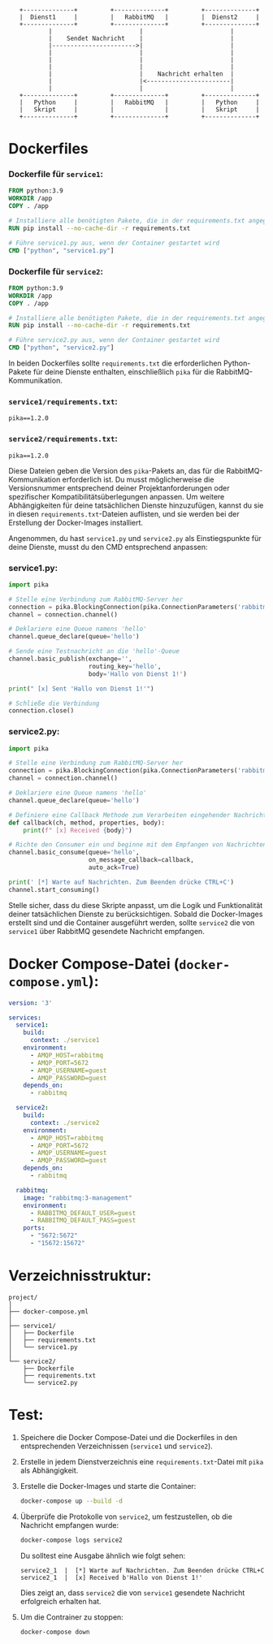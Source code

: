 ```
   +--------------+         +--------------+         +--------------+
   |  Dienst1     |         |   RabbitMQ   |         |  Dienst2     |
   +--------------+         +--------------+         +--------------+
           |                        |                        |
           |    Sendet Nachricht    |                        |
           |----------------------->|                        |
           |                        |                        |
           |                        |                        |
           |                        |                        |
           |                        |    Nachricht erhalten  |
           |                        |<-----------------------|
           |                        |                        |
   +--------------+         +--------------+         +--------------+
   |   Python     |         |   RabbitMQ   |         |   Python     |
   |   Skript     |         |              |         |   Skript     |
   +--------------+         +--------------+         +--------------+

```
# Dockerfiles

### Dockerfile für `service1`:

```Dockerfile
FROM python:3.9
WORKDIR /app
COPY . /app

# Installiere alle benötigten Pakete, die in der requirements.txt angegeben sind
RUN pip install --no-cache-dir -r requirements.txt

# Führe service1.py aus, wenn der Container gestartet wird
CMD ["python", "service1.py"]
```

### Dockerfile für `service2`:

```Dockerfile
FROM python:3.9
WORKDIR /app
COPY . /app

# Installiere alle benötigten Pakete, die in der requirements.txt angegeben sind
RUN pip install --no-cache-dir -r requirements.txt

# Führe service2.py aus, wenn der Container gestartet wird
CMD ["python", "service2.py"]
```

In beiden Dockerfiles sollte `requirements.txt` die erforderlichen Python-Pakete für deine Dienste enthalten, einschließlich `pika` für die RabbitMQ-Kommunikation.

### `service1/requirements.txt`:

```plaintext
pika==1.2.0
```

### `service2/requirements.txt`:

```plaintext
pika==1.2.0
```

Diese Dateien geben die Version des `pika`-Pakets an, das für die RabbitMQ-Kommunikation erforderlich ist. Du musst möglicherweise die Versionsnummer entsprechend deiner Projektanforderungen oder spezifischer Kompatibilitätsüberlegungen anpassen. Um weitere Abhängigkeiten für deine tatsächlichen Dienste hinzuzufügen, kannst du sie in diesen `requirements.txt`-Dateien auflisten, und sie werden bei der Erstellung der Docker-Images installiert.

Angenommen, du hast `service1.py` und `service2.py` als Einstiegspunkte für deine Dienste, musst du den CMD entsprechend anpassen:

### service1.py:

```python
import pika

# Stelle eine Verbindung zum RabbitMQ-Server her
connection = pika.BlockingConnection(pika.ConnectionParameters('rabbitmq'))
channel = connection.channel()

# Deklariere eine Queue namens 'hello'
channel.queue_declare(queue='hello')

# Sende eine Testnachricht an die 'hello'-Queue
channel.basic_publish(exchange='',
                      routing_key='hello',
                      body='Hallo von Dienst 1!')

print(" [x] Sent 'Hallo von Dienst 1!'")

# Schließe die Verbindung
connection.close()
```

### service2.py:

```python
import pika

# Stelle eine Verbindung zum RabbitMQ-Server her
connection = pika.BlockingConnection(pika.ConnectionParameters('rabbitmq'))
channel = connection.channel()

# Deklariere eine Queue namens 'hello'
channel.queue_declare(queue='hello')

# Definiere eine Callback Methode zum Verarbeiten eingehender Nachrichten
def callback(ch, method, properties, body):
    print(f" [x] Received {body}")

# Richte den Consumer ein und beginne mit dem Empfangen von Nachrichten aus der 'hello'-Warteschlange
channel.basic_consume(queue='hello',
                      on_message_callback=callback,
                      auto_ack=True)

print(' [*] Warte auf Nachrichten. Zum Beenden drücke CTRL+C')
channel.start_consuming()
```

Stelle sicher, dass du diese Skripte anpasst, um die Logik und Funktionalität deiner tatsächlichen Dienste zu berücksichtigen. Sobald die Docker-Images erstellt sind und die Container ausgeführt werden, sollte `service2` die von `service1` über RabbitMQ gesendete Nachricht empfangen.

# Docker Compose-Datei (`docker-compose.yml`):

```yaml
version: '3'

services:
  service1:
    build:
      context: ./service1
    environment:
      - AMQP_HOST=rabbitmq
      - AMQP_PORT=5672
      - AMQP_USERNAME=guest
      - AMQP_PASSWORD=guest
    depends_on:
      - rabbitmq

  service2:
    build:
      context: ./service2
    environment:
      - AMQP_HOST=rabbitmq
      - AMQP_PORT=5672
      - AMQP_USERNAME=guest
      - AMQP_PASSWORD=guest
    depends_on:
      - rabbitmq

  rabbitmq:
    image: "rabbitmq:3-management"
    environment:
      - RABBITMQ_DEFAULT_USER=guest
      - RABBITMQ_DEFAULT_PASS=guest
    ports:
      - "5672:5672"
      - "15672:15672"
```

# Verzeichnisstruktur:

```
project/
│
├── docker-compose.yml
│
├── service1/
│   ├── Dockerfile
│   ├── requirements.txt
│   └── service1.py
│
└── service2/
    ├── Dockerfile
    ├── requirements.txt
    └── service2.py
```

# Test:

1. Speichere die Docker Compose-Datei und die Dockerfiles in den entsprechenden Verzeichnissen (`service1` und `service2`).
2. Erstelle in jedem Dienstverzeichnis eine `requirements.txt`-Datei mit `pika` als Abhängigkeit.
3. Erstelle die Docker-Images und starte die Container:

   ```bash
   docker-compose up --build -d
   ```

4. Überprüfe die Protokolle von `service2`, um festzustellen, ob die Nachricht empfangen wurde:

   ```bash
   docker-compose logs service2
   ```

   Du solltest eine Ausgabe ähnlich wie folgt sehen:

   ```
   service2_1  |  [*] Warte auf Nachrichten. Zum Beenden drücke CTRL+C
   service2_1  |  [x] Received b'Hallo von Dienst 1!'
   ```

   Dies zeigt an, dass `service2` die von `service1` gesendete Nachricht erfolgreich erhalten hat.

5. Um die Contrainer zu stoppen:

   ```bash
   docker-compose down
   ```
